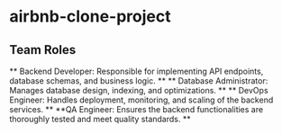 # airbnb-clone-project
## Team Roles
** Backend Developer: Responsible for implementing API endpoints, database schemas, and business logic. **
** Database Administrator: Manages database design, indexing, and optimizations. **
** DevOps Engineer: Handles deployment, monitoring, and scaling of the backend services. **
**QA Engineer: Ensures the backend functionalities are thoroughly tested and meet quality standards. **

